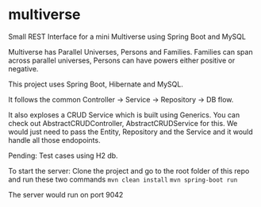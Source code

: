 # multiverse
Small REST Interface for a mini Multiverse using Spring Boot and MySQL

Multiverse has Parallel Universes, Persons and Families. Families can span across parallel universes, Persons can have powers either positive or negative.

This project uses Spring Boot, Hibernate and MySQL. 

It follows the common Controller -> Service -> Repository -> DB flow.

It also exploses a CRUD Service which is built using Generics. You can check out AbstractCRUDController, AbstractCRUDService for this. We would just need to pass the Entity, Repository and the Service and it would handle all those endopoints.

Pending: Test cases using H2 db. 

To start the server: 
Clone the project and go to the root folder of this repo and run these two commands
`mvn clean install` 
`mvn spring-boot run`

The server would run on port 9042
